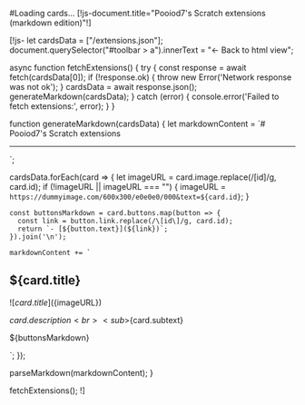 #Loading cards...
[!js-document.title="Pooiod7's Scratch extensions (markdown edition)"!]

[!js-
let cardsData = ["/extensions.json"];
document.querySelector("#toolbar > a").innerText = "← Back to html view";

async function fetchExtensions() {
  try {
    const response = await fetch(cardsData[0]);
    if (!response.ok) {
        throw new Error('Network response was not ok');
    }
    cardsData = await response.json();
    generateMarkdown(cardsData);
  } catch (error) {
    console.error('Failed to fetch extensions:', error);
  }
}

function generateMarkdown(cardsData) {
  let markdownContent = `# Pooiod7's Scratch extensions

---

`;

  cardsData.forEach(card => {
    let imageURL = card.image.replace(/\[id\]/g, card.id);
    if (!imageURL || imageURL === "") {
        imageURL = `https://dummyimage.com/600x300/e0e0e0/000&text=${card.id}`;
    }

    const buttonsMarkdown = card.buttons.map(button => {
      const link = button.link.replace(/\[id\]/g, card.id);
      return `- [${button.text}](${link})`;
    }).join('\n');

    markdownContent += `
## ${card.title}

![${card.title}](${imageURL})

${card.description}<br>
<sub>${card.subtext}</sub>

${buttonsMarkdown}

`;
  });

  parseMarkdown(markdownContent);
}

fetchExtensions();
!]
